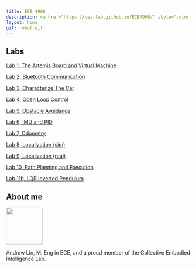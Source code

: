 ```yaml
---
title: ECE 4960
description: <a href="https://cei-lab.github.io/ECE4960/" style="color:#FFCC00;">Fast Robots, Fall 2020</a>
layout: home
gif: robot.gif
---
```


## Labs

[Lab 1, The Artemis Board and Virtual Machine](Labs/Lab1.md)

[Lab 2, Bluetooth Communication](Labs/Lab2.md)

[Lab 3, Characterize The Car](Labs/Lab3.md) 

[Lab 4, Open Loop Control](Labs/Lab4.md)

[Lab 5, Obstacle Avoidance](Labs/Lab5.md)

[Lab 6, IMU and PID](Labs/Lab6.md)

[Lab 7, Odometry](Labs/Lab7.md)

[Lab 8, Localization (sim)](Labs/Lab8.md)

[Lab 9, Localization (real)](Labs/Lab9.md)

[Lab 10, Path Planning and Execution](Labs/Lab10.md)

[Lab 11b, LQR Inverted Pendulum](Labs/Lab11.md)

## About me

<img src="https://cpb-us-w2.wpmucdn.com/sites.coecis.cornell.edu/dist/0/60/files/2016/06/AndrewLin-2idpjtm.jpg" alt="" width="100"/>

Andrew Lin, M. Eng in ECE, and a proud member of the Collective Embodied Intelligence Lab.

